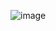 ![image](https://www.google.com/imgres?q=tyler%2C%20the%&imgurl=https%3A%2F%2Fcontextojornalismo.com%2Fwp-content%2Fuploads%2F2024%2F06%2Fimage-23.png%3Fw%3D719&imgrefurl=https%3A%2F%2Fcontextojornalismo.com%2F2024%2F06%2F06%2Fos-cinco-anos-de-igor-de-tyler-the-creator%2F&docid=d30L2xGts3_fdM&tbnid=U-y7DNp9Am0x8M&vet=12ahUKEwiQoJiXxsuJAxXMr5UCHZEcHq4QM3oECFUQAA..i&w=719&h=703&hcb=2&ved=2ahUKEwiQoJiXxsuJAxXMr5UCHZEcHq4QM3oECFUQAA)
